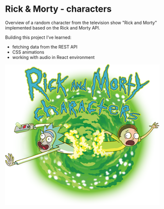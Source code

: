 # Rick & Morty - characters
Overview of a random character from
the television show "Rick and Morty"
implemented based on the Rick and Morty API.

Building this project I've learned:
- fetching data from the REST API
- CSS animations
- working with audio in React environment

[![Rick and Morty Characters](./Rick_n_Morty.png)](https://vvatom.github.io/rick-and-morty-lottery/)